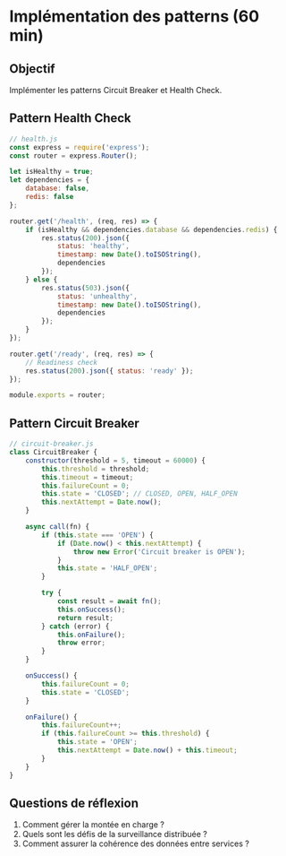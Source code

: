 # Implémentation des patterns (60 min)

## Objectif
Implémenter les patterns Circuit Breaker et Health Check.

## Pattern Health Check
```javascript
// health.js
const express = require('express');
const router = express.Router();

let isHealthy = true;
let dependencies = {
    database: false,
    redis: false
};

router.get('/health', (req, res) => {
    if (isHealthy && dependencies.database && dependencies.redis) {
        res.status(200).json({
            status: 'healthy',
            timestamp: new Date().toISOString(),
            dependencies
        });
    } else {
        res.status(503).json({
            status: 'unhealthy',
            timestamp: new Date().toISOString(),
            dependencies
        });
    }
});

router.get('/ready', (req, res) => {
    // Readiness check
    res.status(200).json({ status: 'ready' });
});

module.exports = router;
```

## Pattern Circuit Breaker
```javascript
// circuit-breaker.js
class CircuitBreaker {
    constructor(threshold = 5, timeout = 60000) {
        this.threshold = threshold;
        this.timeout = timeout;
        this.failureCount = 0;
        this.state = 'CLOSED'; // CLOSED, OPEN, HALF_OPEN
        this.nextAttempt = Date.now();
    }

    async call(fn) {
        if (this.state === 'OPEN') {
            if (Date.now() < this.nextAttempt) {
                throw new Error('Circuit breaker is OPEN');
            }
            this.state = 'HALF_OPEN';
        }

        try {
            const result = await fn();
            this.onSuccess();
            return result;
        } catch (error) {
            this.onFailure();
            throw error;
        }
    }

    onSuccess() {
        this.failureCount = 0;
        this.state = 'CLOSED';
    }

    onFailure() {
        this.failureCount++;
        if (this.failureCount >= this.threshold) {
            this.state = 'OPEN';
            this.nextAttempt = Date.now() + this.timeout;
        }
    }
}
```

## Questions de réflexion
1. Comment gérer la montée en charge ?
2. Quels sont les défis de la surveillance distribuée ?
3. Comment assurer la cohérence des données entre services ?
